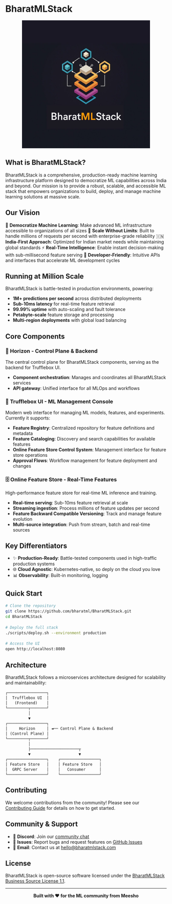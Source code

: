 # BharatMLStack

<div align="center">
  <img src="assets/bharatmlstack.jpg" alt="BharatMLStack Logo" width="400"/>
</div>

## What is BharatMLStack?

BharatMLStack is a comprehensive, production-ready machine learning infrastructure platform designed to democratize ML capabilities across India and beyond. Our mission is to provide a robust, scalable, and accessible ML stack that empowers organizations to build, deploy, and manage machine learning solutions at massive scale.

## Our Vision

🎯 **Democratize Machine Learning**: Make advanced ML infrastructure accessible to organizations of all sizes
🚀 **Scale Without Limits**: Built to handle millions of requests per second with enterprise-grade reliability
🇮🇳 **India-First Approach**: Optimized for Indian market needs while maintaining global standards
⚡ **Real-Time Intelligence**: Enable instant decision-making with sub-millisecond feature serving
🔧 **Developer-Friendly**: Intuitive APIs and interfaces that accelerate ML development cycles

## Running at Million Scale

BharatMLStack is battle-tested in production environments, powering:
- **1M+ predictions per second** across distributed deployments
- **Sub-10ms latency** for real-time feature retrieval
- **99.99% uptime** with auto-scaling and fault tolerance
- **Petabyte-scale** feature storage and processing
- **Multi-region deployments** with global load balancing

## Core Components

### 🚀 Horizon - Control Plane & Backend
The central control plane for BharatMLStack components, serving as the backend for Trufflebox UI.
- **Component orchestration**: Manages and coordinates all BharatMLStack services
- **API gateway**: Unified interface for all MLOps and workflows

### 🎨 Trufflebox UI - ML Management Console  
Modern web interface for managing ML models, features, and experiments. Currently it supports:
- **Feature Registry**: Centralized repository for feature definitions and metadata
- **Feature Cataloging**: Discovery and search capabilities for available features
- **Online Feature Store Control System**: Management interface for feature store operations
- **Approval Flows**: Workflow management for feature deployment and changes 

### 🗄️ Online Feature Store - Real-Time Features
High-performance feature store for real-time ML inference and training.
- **Real-time serving**: Sub-10ms feature retrieval at scale  
- **Streaming ingestion**: Process millions of feature updates per second
- **Feature Backward Compatible Versioning**: Track and manage feature evolution
- **Multi-source integration**: Push from stream, batch and real-time sources

## Key Differentiators

- ✨ **Production-Ready**: Battle-tested components used in high-traffic production systems
- 🌐 **Cloud Agnostic**: Kubernetes-native, so deply on the cloud you love
- 📊 **Observability**: Built-in monitoring, logging


## Quick Start

```bash
# Clone the repository
git clone https://github.com/bharatml/BharatMLStack.git
cd BharatMLStack

# Deploy the full stack
./scripts/deploy.sh --environment production

# Access the UI
open http://localhost:8080
```

## Architecture

BharatMLStack follows a microservices architecture designed for scalability and maintainability:

```
┌─────────────────┐
│  Trufflebox UI  │
│   (Frontend)    │
└─────────┬───────┘
          │
          ▼
┌─────────────────┐
│     Horizon     │ ◄── Control Plane & Backend
│ (Control Plane) │
└─────────┬───────┘
          │
          ├─────────────────────┬
          ▼                     ▼                     
┌─────────────────┐    ┌─────────────────┐
│ Feature Store   │    │ Feature Store   │
│  GRPC Server    │    │   Consumer      │
└─────────────────┘    └─────────────────┘
```

## Contributing

We welcome contributions from the community! Please see our [Contributing Guide](CONTRIBUTING.md) for details on how to get started.

## Community & Support

- 💬 **Discord**: Join our [community chat](https://discord.gg/XkT7XsV2AU)
- 🐛 **Issues**: Report bugs and request features on [GitHub Issues](https://github.com/Meesho/BharatMLStack/issues)
- 📧 **Email**: Contact us at [hello@bharatmlstack.com](mailto:ml-oss@meesho.com )

## License

BharatMLStack is open-source software licensed under the [BharatMLStack Business Source License 1.1](LICENSE.md).

---

<div align="center">
  <strong>Built with ❤️ for the ML community from Meesho</strong>
</div>
